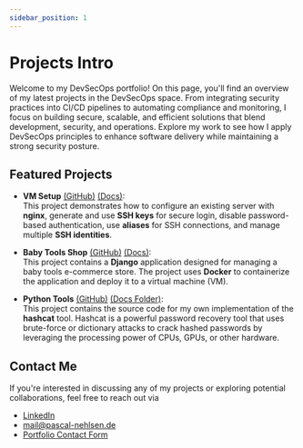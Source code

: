 ```yaml
---
sidebar_position: 1
---
```


# Projects Intro

Welcome to my DevSecOps portfolio! On this page, you'll find an overview of my latest projects in the DevSecOps space. From integrating security practices into CI/CD pipelines to automating compliance and monitoring, I focus on building secure, scalable, and efficient solutions that blend development, security, and operations. Explore my work to see how I apply DevSecOps principles to enhance software delivery while maintaining a strong security posture.

## Featured Projects

- **VM Setup** [(GitHub)](https://github.com/PascalNehlsen/v-server-setup) [(Docs)](vm-setup/overview):  
  This project demonstrates how to configure an existing server with **nginx**, generate and use **SSH keys** for secure login, disable password-based authentication, use **aliases** for SSH connections, and manage multiple **SSH identities**.

- **Baby Tools Shop** [(GitHub)](https://github.com/PascalNehlsen/baby-tools-shop) [(Docs)](baby-tools-shop/overview):  
  This project contains a **Django** application designed for managing a baby tools e-commerce store. The project uses **Docker** to containerize the application and deploy it to a virtual machine (VM).

- **Python Tools** [(GitHub)](https://github.com/PascalNehlsen/dso-python-tasks/tree/main/module-5/) [(Docs Folder)](python-tools/overview):  
  This project contains the source code for my own implementation of the **hashcat** tool. Hashcat is a powerful password recovery tool that uses brute-force or dictionary attacks to crack hashed passwords by leveraging the processing power of CPUs, GPUs, or other hardware.

## Contact Me

If you're interested in discussing any of my projects or exploring potential collaborations, feel free to reach out via

- [LinkedIn](https://www.linkedin.com/in/pascal-nehlsen)
- [mail@pascal-nehlsen.de](mailto:mail@pascal-nehlsen.de)
- [Portfolio Contact Form](https://pascal-nehlsen.de/)

